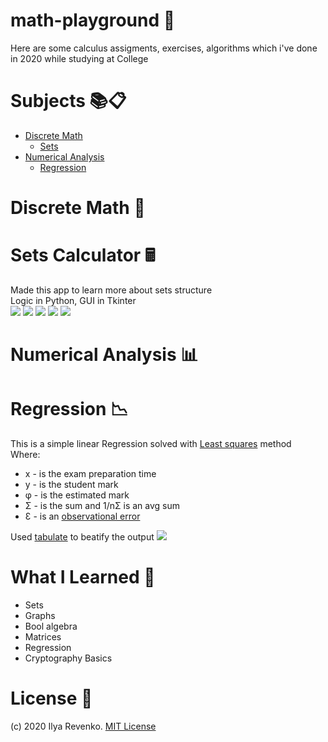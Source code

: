 # math-playground 🧮
Here are some calculus assigments, exercises, algorithms which i've done in 2020 while studying at College

# Subjects 📚📋
* [Discrete Math](#discrete-math- "Goto #discrete-math-💖") 
   * [Sets](#sets-calculator- "Goto #sets-calculator-🖩")
* [Numerical Analysis](#numerical-analysis- "Goto #numerical-analysis-📊")
   * [Regression](#regression- "Goto #regression-📉")

# Discrete Math 💖
# Sets Calculator 🖩
Made this app to learn more about sets structure<br>
Logic in Python, GUI in Tkinter<br>
<img src="https://i.imgur.com/y3h6dEu.jpg">
<img src="https://i.imgur.com/z9zXK6e.jpg">
<img src="https://i.imgur.com/3IMTqHJ.jpg">
<img src="https://i.imgur.com/3moiqVu.jpg">
<img src="https://i.imgur.com/0tXQX0I.jpg"> 


# Numerical Analysis 📊
# Regression 📉
This is a simple linear Regression solved with [Least squares](https://en.wikipedia.org/wiki/Least_squares) method<br>
Where: 
* x - is the exam preparation time
* y - is the student mark
* φ - is the estimated mark
* Σ - is the sum and 1/nΣ is an avg sum
* Ɛ - is an [observational error](https://en.wikipedia.org/wiki/Observational_error)

Used [tabulate](https://pypi.org/project/tabulate/) to beatify the output
<img src="https://i.imgur.com/Ckr0HJl.jpg">


# What I Learned 🧠
* Sets
* Graphs
* Bool algebra
* Matrices
* Regression
* Cryptography Basics


# License 📑 
(c) 2020 Ilya Revenko. [MIT License](https://tldrlegal.com/license/mit-license)
